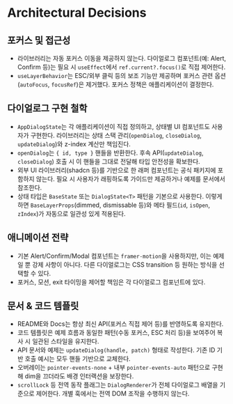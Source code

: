 # Architectural Decisions

## 포커스 및 접근성
- 라이브러리는 자동 포커스 이동을 제공하지 않는다. 다이얼로그 컴포넌트(예: Alert, Confirm 등)는 필요 시 `useEffect`에서 `ref.current?.focus()`로 직접 제어한다.
- `useLayerBehavior`는 ESC/외부 클릭 등의 보조 기능만 제공하며 포커스 관련 옵션(`autoFocus`, `focusRef`)은 제거했다. 포커스 정책은 애플리케이션이 결정한다.

## 다이얼로그 구현 철학
- `AppDialogState`는 각 애플리케이션이 직접 정의하고, 상태별 UI 컴포넌트도 사용자가 구현한다. 라이브러리는 상태 스택 관리(`openDialog`, `closeDialog`, `updateDialog`)와 z-index 계산만 책임진다.
- `openDialog`는 `{ id, type }` 핸들을 반환한다. 후속 API(`updateDialog`, `closeDialog`) 호출 시 이 핸들을 그대로 전달해 타입 안전성을 확보한다.
- 외부 UI 라이브러리(shadcn 등)를 기반으로 한 래퍼 컴포넌트는 공식 패키지에 포함하지 않는다. 필요 시 사용자가 래핑하도록 가이드만 제공하거나 예제를 문서에서 참조한다.
- 상태 타입은 `BaseState` 또는 `DialogState<T>` 패턴을 기본으로 사용한다. 이렇게 하면 `BaseLayerProps`(dimmed, dismissable 등)와 메타 필드(`id`, `isOpen`, `zIndex`)가 자동으로 일관성 있게 적용된다.

## 애니메이션 전략
- 기본 Alert/Confirm/Modal 컴포넌트는 `framer-motion`을 사용하지만, 이는 예제일 뿐 강제 사항이 아니다. 다른 다이얼로그는 CSS transition 등 원하는 방식을 선택할 수 있다.
- 포커스, 모션, exit 타이밍을 제어할 책임은 각 다이얼로그 컴포넌트에 있다.

## 문서 & 코드 템플릿
- README와 Docs는 항상 최신 API(포커스 직접 제어 등)를 반영하도록 유지한다.
- 코드 템플릿은 예제 흐름과 동일한 패턴(수동 포커스, ESC 처리 등)을 보여주어 복사 시 일관된 스타일을 유지한다.
- API 문서와 예제는 `updateDialog(handle, patch)` 형태로 작성한다. 기존 ID 기반 호출 예시는 모두 핸들 기반으로 교체한다.
- 오버레이는 `pointer-events-none` + 내부 `pointer-events-auto` 패턴으로 구현해 dim을 끄더라도 배경 인터랙션을 보장한다.
- `scrollLock` 등 전역 동작 플래그는 `DialogRenderer`가 전체 다이얼로그 배열을 기준으로 제어한다. 개별 훅에서는 전역 DOM 조작을 수행하지 않는다.
